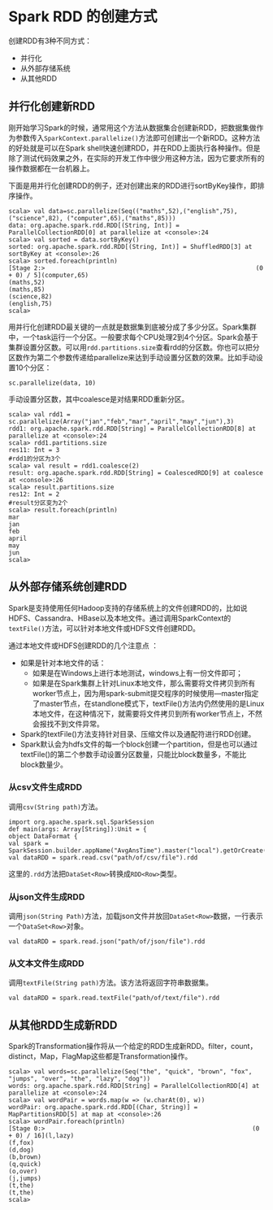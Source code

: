 # Spark RDD 的创建方式

创建RDD有3种不同方式：

- 并行化
- 从外部存储系统
- 从其他RDD

## 并行化创建新RDD

刚开始学习Spark的时候，通常用这个方法从数据集合创建新RDD，把数据集做作为参数传入`SparkContext.parallelize()`方法即可创建出一个新RDD。这种方法的好处就是可以在Spark shell快速创建RDD，并在RDD上面执行各种操作。但是除了测试代码效果之外，在实际的开发工作中很少用这种方法，因为它要求所有的操作数据都在一台机器上。

下面是用并行化创建RDD的例子，还对创建出来的RDD进行sortByKey操作，即排序操作。

```
scala> val data=sc.parallelize(Seq(("maths",52),("english",75),("science",82), ("computer",65),("maths",85)))
data: org.apache.spark.rdd.RDD[(String, Int)] = ParallelCollectionRDD[0] at parallelize at <console>:24
scala> val sorted = data.sortByKey()
sorted: org.apache.spark.rdd.RDD[(String, Int)] = ShuffledRDD[3] at sortByKey at <console>:26
scala> sorted.foreach(println)
[Stage 2:>                                                          (0 + 0) / 5](computer,65)
(maths,52)
(maths,85)
(science,82)
(english,75)
scala>
```

用并行化创建RDD最关键的一点就是数据集到底被分成了多少分区。Spark集群中，一个task运行一个分区。一般要求每个CPU处理2到4个分区。Spark会基于集群设置分区数。可以用`rdd.partitions.size`查看rdd的分区数。你也可以把分区数作为第二个参数传递给parallelize来达到手动设置分区数的效果。比如手动设置10个分区：

```
sc.parallelize(data, 10)
```

手动设置分区数，其中coalesce是对结果RDD重新分区。

```
scala> val rdd1 = sc.parallelize(Array("jan","feb","mar","april","may","jun"),3)
rdd1: org.apache.spark.rdd.RDD[String] = ParallelCollectionRDD[8] at parallelize at <console>:24
scala> rdd1.partitions.size
res11: Int = 3
#rdd1的分区为3个
scala> val result = rdd1.coalesce(2)
result: org.apache.spark.rdd.RDD[String] = CoalescedRDD[9] at coalesce at <console>:26
scala> result.partitions.size
res12: Int = 2
#result分区变为2个
scala> result.foreach(println)
mar
jan
feb
april
may
jun
scala>
```

## 从外部存储系统创建RDD

Spark是支持使用任何Hadoop支持的存储系统上的文件创建RDD的，比如说HDFS、Cassandra、HBase以及本地文件。通过调用SparkContext的`textFile()`方法，可以针对本地文件或HDFS文件创建RDD。

通过本地文件或HDFS创建RDD的几个注意点 ：

- 如果是针对本地文件的话：
  - 如果是在Windows上进行本地测试，windows上有一份文件即可；
  - 如果是在Spark集群上针对Linux本地文件，那么需要将文件拷贝到所有worker节点上，因为用spark-submit提交程序的时候使用—master指定了master节点，在standlone模式下，textFile()方法内仍然使用的是Linux本地文件，在这种情况下，就需要将文件拷贝到所有worker节点上，不然会报找不到文件异常。
- Spark的textFile()方法支持针对目录、压缩文件以及通配符进行RDD创建。
- Spark默认会为hdfs文件的每一个block创建一个partition，但是也可以通过textFile()的第二个参数手动设置分区数量，只能比block数量多，不能比block数量少。

### 从csv文件生成RDD

调用`csv(String path)`方法。

```
import org.apache.spark.sql.SparkSession
def main(args: Array[String]):Unit = {
object DataFormat {
val spark =  SparkSession.builder.appName("AvgAnsTime").master("local").getOrCreate()
val dataRDD = spark.read.csv("path/of/csv/file").rdd
```

这里的`.rdd`方法把`DataSet<Row>`转换成`RDD<Row>`类型。

### 从json文件生成RDD

调用`json(String Path)`方法，加载json文件并放回`DataSet<Row>`数据，一行表示一个`DataSet<Row>`对象。

```
val dataRDD = spark.read.json("path/of/json/file").rdd
```

### 从文本文件生成RDD

调用`textFile(String path)`方法。该方法将返回字符串数据集。

```
val dataRDD = spark.read.textFile("path/of/text/file").rdd
```

## 从其他RDD生成新RDD

Spark的Transformation操作将从一个给定的RDD生成新RDD。filter，count，distinct，Map，FlagMap这些都是Transformation操作。

```
scala> val words=sc.parallelize(Seq("the", "quick", "brown", "fox", "jumps", "over", "the", "lazy", "dog")) 
words: org.apache.spark.rdd.RDD[String] = ParallelCollectionRDD[4] at parallelize at <console>:24
scala> val wordPair = words.map(w => (w.charAt(0), w))
wordPair: org.apache.spark.rdd.RDD[(Char, String)] = MapPartitionsRDD[5] at map at <console>:26
scala> wordPair.foreach(println)
[Stage 0:>                                                         (0 + 0) / 16](l,lazy)
(f,fox)
(d,dog)
(b,brown)
(q,quick)
(o,over)
(j,jumps)
(t,the)
(t,the)
scala>
```